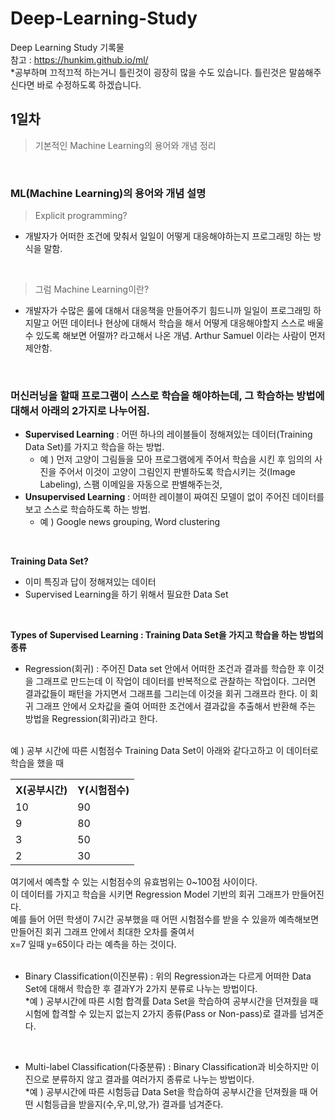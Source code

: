 # Deep-Learning-Study
Deep Learning Study 기록물 <br>
참고 : https://hunkim.github.io/ml/ <br>
*공부하며 끄적끄적 하는거니 틀린것이 굉장히 많을 수도 있습니다. 틀린것은 말씀해주신다면 바로 수정하도록 하겠습니다.


## 1일차 
> 기본적인 Machine Learning의 용어와 개념 정리

<br>

### ML(Machine Learning)의 용어와 개념 설명

> Explicit programming?
* 개발자가 어떠한 조건에 맞춰서 일일이 어떻게 대응해야하는지 프로그래밍 하는 방식을 말함.

<br>

> 그럼 Machine Learning이란?
* 개발자가 수많은 룰에 대해서 대응책을 만들어주기 힘드니까 일일이 프로그래밍 하지말고 어떤 데이터나 현상에 대해서 학습을 해서 어떻게 대응해야할지 스스로 배울 수 있도록 해보면 어떨까? 라고해서 나온 개념. Arthur Samuel 이라는 사람이 먼저 제안함.

<br>

### 머신러닝을 할때 프로그램이 스스로 학습을 해야하는데, 그 학습하는 방법에 대해서 아래의 2가지로 나누어짐.
- <strong>Supervised Learning</strong> : 어떤 하나의 레이블들이 정해져있는 데이터(Training Data Set)를 가지고 학습을 하는 방법. 
  * 예 ) 먼저 고양이 그림들을 모아 프로그램에게 주어서 학습을 시킨 후 임의의 사진을 주어서 이것이 고양이 그림인지 판별하도록 학습시키는 것(Image Labeling), 스팸 이메일을 자동으로 판별해주는것, 
- <strong>Unsupervised Learning</strong> : 어떠한 레이블이 짜여진 모델이 없이 주어진 데이터를 보고 스스로 학습하도록 하는 방법. 
    * 예 ) Google news grouping, Word clustering

<br>

<strong>Training Data Set?</strong>
- 이미 특징과 답이 정해져있는 데이터
- Supervised Learning을 하기 위해서 필요한 Data Set

<br>

<strong>Types of Supervised Learning : Training Data Set을 가지고 학습을 하는 방법의 종류</strong>
- Regression(회귀) : 주어진 Data set 안에서 어떠한 조건과 결과를 학습한 후 이것을 그래프로 만드는데 이 작업이 데이터를 반복적으로 관찰하는 작업이다. 그러면 결과값들이 패턴을 가지면서 그래프를 그리는데 이것을 회귀 그래프라 한다. 이 회귀 그래프 안에서 오차값을 줄여 어떠한 조건에서 결과값을 추출해서 반환해 주는 방법을 Regression(회귀)라고 한다. 
<br>
예 ) 공부 시간에 따른 시험점수 Training Data Set이 아래와 같다고하고 이 데이터로 학습을 했을 때 <br>
<table>
 <tr>
  <th>X(공부시간)</th><th>Y(시험점수)</th>
 </tr>
 <tr>
  <td>10</td><td>90</td>
 </tr>
 <tr>
  <td>9</td><td>80</td>
 </tr>
 <tr>
  <td>3</td><td>50</td>
 </tr>
 <tr>
  <td>2</td><td>30</td>
 </tr>
</table>
여기에서 예측할 수 있는 시험점수의 유효범위는 0~100점 사이이다.<br>
이 데이터를 가지고 학습을 시키면 Regression Model 기반의 회귀 그래프가 만들어진다.<br>
예를 들어 어떤 학생이 7시간 공부했을 때 어떤 시험점수를 받을 수 있을까 예측해보면<br>
만들어진 회귀 그래프 안에서 최대한 오차를 줄여서<br>
x=7 일때 y=65이다 라는 예측을 하는 것이다.<br>

<br>

- Binary Classification(이진분류) : 위의 Regression과는 다르게 어떠한 Data Set에 대해서 학습한 후 결과Y가 2가지 분류로 나누는 방법이다.<br>
*예 ) 공부시간에 따른 시험 합격률 Data Set을 학습하여 공부시간을 던져줬을 때 시험에 합격할 수 있는지 없는지 2가지 종류(Pass or Non-pass)로 결과를 넘겨준다.

<br>

- Multi-label Classification(다중분류) : Binary Classification과 비슷하지만 이진으로 분류하지 않고 결과를 여러가지 종류로 나누는 방법이다.<br>
*예 ) 공부시간에 따른 시험등급 Data Set을 학습하여 공부시간을 던져줬을 때 어떤 시험등급을 받을지(수,우,미,양,가) 결과를 넘겨준다.

